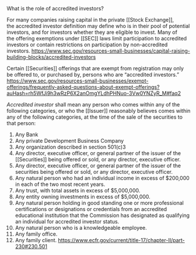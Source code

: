 What is the role of accredited investors?

For many companies raising capital in the private [[Stock Exchange]], the accredited investor definition may define who is in their pool of potential investors, and for investors whether they are eligible to invest. Many of the offering exemptions under [[SEC]] laws limit participation to accredited investors or contain restrictions on participation by non-accredited investors.
https://www.sec.gov/resources-small-businesses/capital-raising-building-blocks/accredited-investors

Certain [[Securities]] offerings that are exempt from registration may only be offered to, or purchased by, persons who are “accredited investors.”
https://www.sec.gov/resources-small-businesses/exempt-offerings/frequently-asked-questions-about-exempt-offerings?auHash=rh5WfJi9h3wRzP6X2anOmgYLdhPHNuo-3Vw0YNZyR_M#faq2

_Accredited investor_ shall mean any person who comes within any of the following categories, or who the [[Issuer]] reasonably believes comes within any of the following categories, at the time of the sale of the securities to that person:
1. Any Bank
2. Any private Development Business Company
3. Any organization described in section 501(c)3
4. Any director, executive officer, or general partner of the issuer of the [[Securities]] being offered or sold, or any director, executive officer.
5. Any director, executive officer, or general partner of the issuer of the securities being offered or sold, or any director, executive officer.
6. Any natural person who had an individual income in excess of $200,000 in each of the two most recent years.
7. Any trust, with total assets in excess of $5,000,000.
8. Any entity owning investments in excess of $5,000,000.
9. Any natural person holding in good standing one or more professional certifications or designations or credentials from an accredited educational institution that the Commission has designated as qualifying an individual for accredited investor status.
10. Any natural person who is a knowledgeable employee.
11. Any family office.
12. Any family client.
https://www.ecfr.gov/current/title-17/chapter-II/part-230#230.501